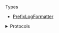 <summary>Types</summary>

  - [PrefixLogFormatter](/PrefixLogFormatter)

</details>

<details>
<summary>Protocols</summary>

  - [LogFormatter](/LogFormatter)

</details>
